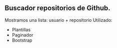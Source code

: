 ## Buscador repositorios de Github.
Mostramos una lista: usuario + repositorio
Utilizado:
- Plantillas
- Paginador
- Bootstrap
